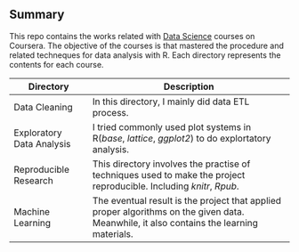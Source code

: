 ## Summary
This repo contains the works related with [Data Science](https://www.coursera.org/specializations/jhu-data-science) courses on Coursera. The objective of the courses is that mastered the procedure and related techneques for data analysis with R. Each directory represents the contents for each course.

Directory|Description
---------|-----------
Data Cleaning| In this directory, I mainly did data ETL process.
Exploratory Data Analysis| I tried commonly used plot systems in R(*base*, *lattice*, *ggplot2*) to do explortatory analysis.
Reproducible Research| This directory involves the practise of techniques used to make the project reproducible. Including *knitr*, *Rpub*.
Machine Learning| The eventual result is the project that applied proper algorithms on the given data. Meanwhile, it also contains the learning materials.
